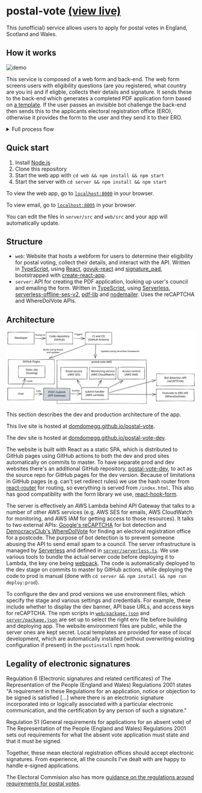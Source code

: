# postal-vote [(view live)](https://domdomegg.github.io/postal-vote/)

This (unofficial) service allows users to apply for postal votes in England, Scotland and Wales.

## How it works

![demo](./docs/demo.gif)

This service is composed of a web form and back-end. The web form screens users with eligibility questions (are you registered, what country are you in) and if eligble, collects their details and signature. It sends these to the back-end which generates a completed PDF application form based on [a template](./server//resources/template.pdf). If the user passes an invisible bot challenge the back-end then sends this to the applicants electoral registration office (ERO), otherwise it provides the form to the user and they send it to their ERO.

<details>
<summary>Full process flow</summary>
<img src="./docs/process-flow.svg" />
</details>

## Quick start

1. Install [Node.js](https://nodejs.org/) 
2. Clone this repository
3. Start the web app with `cd web && npm install && npm start`
4. Start the server with `cd server && npm install && npm start`

To view the web app, go to [`localhost:8000`](http://localhost:8005) in your browser.

To view email, go to [`localhost:8005`](http://localhost:8005) in your browser.

You can edit the files in `server/src` and `web/src` and your app will automatically update.

## Structure

- `web`: Website that hosts a webform for users to determine their eligibility for postal voting, collect their details, and interact with the API. Written in [TypeScript](https://www.typescriptlang.org/), using [React](https://reactjs.org/), [govuk-react](https://github.com/govuk-react/govuk-react/) and [signature_pad](https://github.com/szimek/signature_pad), bootstrapped with [create-react-app](https://github.com/facebook/create-react-app/).
- `server`: API for creating the PDF application, looking up user's council and emailing the form. Written in [TypeScript](https://www.typescriptlang.org/), using [Serverless](https://www.serverless.com/), [serverless-offline-ses-v2](https://github.com/domdomegg/serverless-offline-ses-v2), [pdf-lib](https://github.com/Hopding/pdf-lib) and [nodemailer](https://nodemailer.com/about/). Uses the reCAPTCHA and WhereDoIVote APIs.


## Architecture

<img src="./docs/architecture.svg" />

This section describes the dev and production architecture of the app.

This live site is hosted at [domdomegg.github.io/postal-vote](https://domdomegg.github.io/postal-vote/).

The dev site is hosted at [domdomegg.github.io/postal-vote-dev](https://domdomegg.github.io/postal-vote-dev/).

The website is built with React as a static SPA, which is distributed to GitHub pages using GitHub actions to both the dev and prod sites automatically on commits to master. To have separate prod and dev websites there's an additional GitHub repository, [postal-vote-dev](https://github.com/domdomegg/postal-vote-dev), to act as the source repo for GitHub pages for the dev version. Because of limitations in GitHub pages (e.g. can't set redirect rules) we use the hash router from [react-router](https://reactrouter.com/) for routing, so everything is served from `/index.html`. This also has good compatiblity with the form library we use, [react-hook-form](https://react-hook-form.com/).

The server is effectively an AWS Lambda behind API Gateway that talks to a number of other AWS services (e.g. AWS SES for emails, AWS CloudWatch for monitoring, and AWS IAM for getting access to those resources). It talks to two external APIs: [Google's reCAPTCHA](https://developers.google.com/recaptcha/docs/v3) for bot detection and [DemocracyClub's WhereDoIVote](https://wheredoivote.co.uk/api/) for finding an electoral registration office for a postcode. The purpose of bot detection is to prevent someone abusing the API to send email spam to a council. The server infrastructure is managed by [Serverless](https://www.serverless.com/) and defined in [`server/serverless.ts`](./server/serverless.ts). We use various tools to bundle the actual server code before deploying it to Lambda, the key one being [webpack](https://webpack.js.org/). The code is automatically deployed to the dev stage on commits to master by GitHub actions, while deploying the code to prod is manual (done with `cd server && npm install && npm run deploy:prod`).

To configure the dev and prod versions we use environment files, which specify the stage and various settings and credentials. For example, these include whether to display the dev banner, API base URLs, and access keys for reCAPTCHA. The npm scripts in [`web/package.json`](./web/package.json) and [`server/package.json`](./server/package.json) are set up to select the right env file before building and deploying app. The website environment files are public, while the server ones are kept secret. Local templates are provided for ease of local development, which are automatically installed (without overwriting existing configuration if present) in the `postinstall` npm hook.

## Legality of electronic signatures

Regulation 6 (Electronic signatures and related certificates) of The Representation of the People (England and Wales) Regulations 2001 states "A requirement in these Regulations for an application, notice or objection to be signed is satisfied [...] where there is an electronic signature incorporated into or logically associated with a particular electronic communication, and the certification by any person of such a signature."

Regulation 51 (General requirements for applications for an absent vote) of The Representation of the People (England and Wales) Regulations 2001 sets out requirements for what the absent vote application must state and that it must be signed.

Together, these mean electoral registration offices should accept electronic signatures. From experience, all the councils I've dealt with are happy to handle e-signed applications.

The Electoral Commision also has more [guidance on the regulations around requirements for postal votes](https://www.electoralcommission.org.uk/running-electoral-registration-england/absent-voting/postal-voting/what-are-prescribed-requirements-personal-identifiers).
